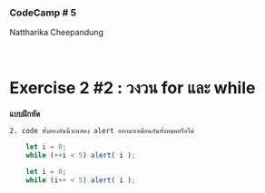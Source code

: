 ### CodeCamp # 5 <br>
Nattharika Cheepandung <br>
<br>
<br>

# Exercise 2 #2 : วงวน for และ while

**แบบฝึกหัด**
    
    2. code ทั้งสองอันนี้จะแสดง alert ออกมาเหมือนกันทั้งหมดหรือไม่

```javascript
    let i = 0;
    while (++i < 5) alert( i );
```

```javascript
    let i = 0;
    while (i++ < 5) alert( i );
```